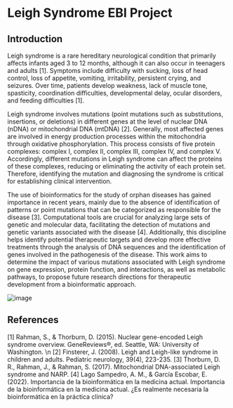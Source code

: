 # Leigh Syndrome EBI Project

## Introduction

Leigh syndrome is a rare hereditary neurological condition that primarily affects infants aged 3 to 12 months, although it can also occur in teenagers and adults [1]. Symptoms include difficulty with sucking, loss of head control, loss of appetite, vomiting, irritability, persistent crying, and seizures. Over time, patients develop weakness, lack of muscle tone, spasticity, coordination difficulties, developmental delay, ocular disorders, and feeding difficulties [1].

Leigh syndrome involves mutations (point mutations such as substitutions, insertions, or deletions) in different genes at the level of nuclear DNA (nDNA) or mitochondrial DNA (mtDNA) [2]. Generally, most affected genes are involved in energy production processes within the mitochondria through oxidative phosphorylation. This process consists of five protein complexes: complex I, complex II, complex III, complex IV, and complex V. Accordingly, different mutations in Leigh syndrome can affect the proteins of these complexes, reducing or eliminating the activity of each protein set. Therefore, identifying the mutation and diagnosing the syndrome is critical for establishing clinical intervention.

The use of bioinformatics for the study of orphan diseases has gained importance in recent years, mainly due to the absence of identification of patterns or point mutations that can be categorized as responsible for the disease [3]. Computational tools are crucial for analyzing large sets of genetic and molecular data, facilitating the detection of mutations and genetic variants associated with the disease [4]. Additionally, this discipline helps identify potential therapeutic targets and develop more effective treatments through the analysis of DNA sequences and the identification of genes involved in the pathogenesis of the disease. This work aims to determine the impact of various mutations associated with Leigh syndrome on gene expression, protein function, and interactions, as well as metabolic pathways, to propose future research directions for therapeutic development from a bioinformatic approach.

![image](https://github.com/naparicioc/Leigh_Syndrome_EBI/assets/85712714/9dcee985-5fc6-4b31-92fe-9d00b37c64ce)

## References 

[1] Rahman, S., & Thorburn, D. (2015). Nuclear gene-encoded Leigh syndrome overview. GeneReviews®, ed. Seattle, WA: University of Washington. \n
[2] Finsterer, J. (2008). Leigh and Leigh-like syndrome in children and adults. Pediatric neurology, 39(4), 223-235.
[3] Thorburn, D. R., Rahman, J., & Rahman, S. (2017). Mitochondrial DNA-associated Leigh syndrome and NARP.
[4] Lago Sampedro, A. M., & García Escobar, E. (2022). Importancia de la bioinformática en la medicina actual. Importancia de la bioinformática en la medicina actual. ¿Es realmente necesaria la bioinformática en la práctica clínica?

